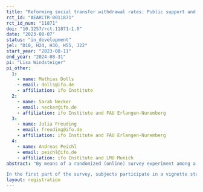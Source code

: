 ```yaml
---
title: "Reforming social transfer withdrawal rates: Public support and labor supply reactions"
rct_id: "AEARCTR-0011871"
rct_id_num: "11871"
doi: "10.1257/rct.11871-1.0"
date: "2023-08-07"
status: "in_development"
jel: "D10, H24, H30, H55, J22"
start_year: "2023-08-11"
end_year: "2024-08-31"
pi: "Lisa Windsteiger"
pi_other:
  1:
    - name: Mathias Dolls
    - email: dolls@ifo.de
    - affiliation: ifo Institute
  2:
    - name: Sarah Necker
    - email: necker@ifo.de
    - affiliation: ifo Institute and FAU Erlangen-Nuremberg
  3:
    - name: Julia Freuding
    - email: freuding@ifo.de
    - affiliation: ifo Institute and FAU Erlangen-Nuremberg
  4:
    - name: Andreas Peichl
    - email: peichl@ifo.de
    - affiliation: ifo Institute and LMU Munich
abstract: "By means of a randomized (online) survey experiment among a sample of 4000 respondents in Germany we want to examine two research questions related to state welfare benefit reforms (1) how does the population trade off different aspects of reforming welfare benefits and (2) how responsive are employees to modifications of the net wage resulting from changes of the tax system or adjustments of the gross wage?
In the first part of the survey, subjects participate in a vignette study examining the acceptance of reforms of the social transfer system. The second part is a survey experiment on labor supply preferences using between subjects treatment variation concerning the size, direction and cause of a (hypothetical) wage change."
layout: registration
---
```


